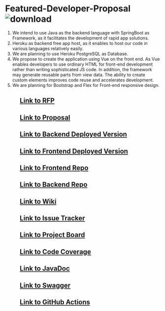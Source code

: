 # Featured-Developer-Proposal![download](https://user-images.githubusercontent.com/77706824/156862081-393ed184-53bb-4d70-8477-6bdd9ba77e3a.jpg)

<ol>
<li> We intend to use Java as the backend language with SpringBoot as Framework, as it facilitates the development of rapid app solutions.</li>
<li> Heroku as backend free app host, as it enables to host our code in various languages relatively easily.</li>
<li> We are planning to use Heroku PostgreSQL as Database. </li>
<li> We propose to create the application using Vue on the front end. As Vue enables developers to use ordinary HTML for front-end development rather than writing sophisticated JS code. In addition, the framework may generate reusable parts from view data. The ability to create custom elements improves code reuse and accelerates development.</li>
 <li> We are planning for Bootstrap and Flex for Front-end responsive design.</li>
<ol>

 ## [Link to RFP ](https://github.com/akhilmallepally/featured-developers/)
 ## [Link to Proposal](https://github.com/KeerthiMuli/Featured-Developer-Proposal/blob/main/Proposal.md)
 ## [Link to Backend Deployed Version](https://featured-developers-threeb.herokuapp.com/developers/getall)
 ## [Link to Frontend Deployed Version](https://featureddeveloper.herokuapp.com/#/home)
 ## [Link to Frontend Repo](https://github.com/sagajayakumar/FeaturedDeveloperVue)
 ## [Link to Backend Repo](https://github.com/KeerthiMuli/Featured-Developer-ThreeB-backend)
 ## [Link to Wiki](https://github.com/KeerthiMuli/Featured-Developer-Proposal/wiki)
 ## [Link to Issue Tracker](https://github.com/KeerthiMuli/Featured-Developer-Proposal/milestones)
 ## [Link to Project Board](https://github.com/KeerthiMuli/Featured-Developer-Proposal/projects/1)
 ## [Link to Code Coverage](https://sagajayakumar.github.io/featured_developer_code_coverage/)
 ## [Link to JavaDoc](https://sagajayakumar.github.io/featured_developer_javadoc/com/nwmsufeatureddevelopersthreeb/featureddevelopersthreeb/package-summary.html)
 ## [Link to Swagger](https://featured-developers-threeb.herokuapp.com/swagger-ui/index.html?configUrl=/v3/api-docs/swagger-config)
  ## [Link to GitHub Actions](https://github.com/KeerthiMuli/Featured-Developer-ThreeB-Backend/blob/main/.github/workflows/maven.yml)


